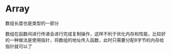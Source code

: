 # Array

数组长度也是类型的一部分



数组在函数间进行传递会进行完成复制操作，这样不利于优化内存和性能，比较好的一种做法是使用指针，将数组的地址传入函数，此时只需要分配8字节的内存给指针就可以了
